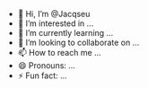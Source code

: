 - 👋 Hi, I’m @Jacqseu
- 👀 I’m interested in ...
- 🌱 I’m currently learning ...
- 💞️ I’m looking to collaborate on ...
- 📫 How to reach me ...
- 😄 Pronouns: ...
- ⚡ Fun fact: ...

<!---
Jacqseu/Jacqseu is a ✨ special ✨ repository because its `README.md` (this file) appears on your GitHub profile.
You can click the Preview link to take a look at your changes.
--->
